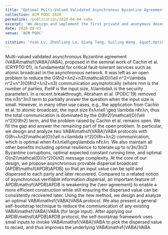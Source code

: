 ```yaml
---
title: "Optimal Multi-Valued Validated Asynchronous Byzantine Agreement Revisited"
collection: ACM PODC 2020
permalink: /publication/2020-04-04-vaba
excerpt: 'We design and implement the first private and anonymous decentralized crowdsourcing system ZebraLancer, and overcome two fundamental challenges of decentralizing crowdsourcing, i.e. data leakage and identity breach. First, our outsource-then-prove methodology resolves the tension between blockchain transparency and data confidentiality, which is critical in crowdsourcing use-case. ZebraLancer ensures: (i) a requester will not pay more than what data deserve, according to a policy announced when her task is published via the blockchain; (ii) each worker indeed gets a payment based on the policy, if he submits data to the blockchain; (iii) the above properties are realized not only without a central arbiter, but also without leaking the data to the open blockchain. Furthermore, the transparency of blockchain allows one to infer private information about workers and requesters through their participation history. On the other hand, allowing anonymity will enable a malicious worker to submit multiple times to reap rewards. ZebraLancer overcomes this problem by allowing anonymous requests/submissions without sacrificing the accountability. The idea behind is a subtle linkability: if a worker submits twice to a task, anyone can link the submissions, or else he stays anonymous and unlinkable across tasks. To realize this delicate linkability, we put forward a novel cryptographic concept, i.e. the common-prefix-linkable anonymous authentication. We remark the new anonymous authentication scheme might be of independent interest. Finally, we implement our protocol for a common image annotation task and deploy it in a test net of Ethereum. The experiment results show the applicability of our protocol with the existing real-world blockchain.'
date: 2020-08-03
venue: 'ACM PODC'

citation: 'Yuan Lu, Zhenliang Lu, Qiang Tang, Guiling Wang. &quot;Optimal Multi-Valued Validated Asynchronous Byzantine Agreement Revisited.&quot; <i>Proc. ACM PODC 2020</i>.'
---
```

Multi-valued validated asynchronous Byzantine agreement (VABA\mathsf{VABA}VABA), proposed in the seminal work of Cachin et al. (CRYPTO'01), is fundamental for critical fault-tolerant services such as atomic broadcast in the asynchronous network. It was left as an open problem to reduce the O(ℓn2+λn2+n3)\mathcal{O}(\ell n^2+\lambda n^2+n^3)O(ℓn2+λn2+n3) communication asymptotically (where nnn is the number of parties, ℓ\ellℓ is the input size, λ\lambdaλ is the security parameter). In a recent breakthrough, Abraham et al. (PODC'19) removed the n3n^3n3 term to partially answer the question when the input size is small. However, in many other use cases, e.g., the application from Cachin et al. to atomic broadcast, the input size ℓ≥λn\ell \geq \lambda nℓ≥λn, thus the total communication is dominated by the O(ℓn2)\mathcal{O}(\ell n^2)O(ℓn2) term, and the problem raised by Cachin et al. remains open. We fill the gap and answer the remaining part of the open problem. In particular, we design and analyze two VABA\mathsf{VABA}VABA protocols with O(ℓn+λn2)\mathcal{O}(\ell n+\lambda n^2)O(ℓn+λn2) communication, which is optimal when ℓ≥λn\ell\geq\lambda nℓ≥λn. We also maintain all other benefits including optimal resilience to tolerate up to n/3n/3n/3 Byzantine corruptions, optimal expected constant running time, and optimal O(n2)\mathcal{O}(n^2)O(n2) message complexity. At the core of our design, we propose asynchronous provable dispersal broadcast (APDB\mathsf{APDB}APDB) so that an input value can be split and dispersed to each party and later recovered. Compared to a related notion of asynchronous verifiable information dispersal, an important feature of APDB\mathsf{APDB}APDB is weakening the {\em agreement} to enable a more efficient construction while still ensuring the dispersed value can be consistently recovered later. Using the new method, we design and analyze an optimal VABA\mathsf{VABA}VABA protocol. We also present a general self-bootstrap technique to reduce the communication of any existing VABA\mathsf{VABA}VABA (for large input). After applying our APDB\mathsf{APDB}APDB protocol, the self-bootstrap framework uses small inputs to invoke VABA\mathsf{VABA}VABA to pick the dispersed value to recast, and thus improves the underlying VABA\mathsf{VABA}VABA.
